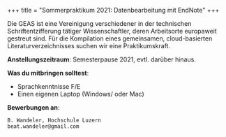 +++
title = "Sommerpraktikum 2021: Datenbearbeitung mit EndNote"
+++

Die GEAS ist eine Vereinigung verschiedener in der technischen Schriftentzifferung tätiger Wissenschaftler, deren Arbeitsorte europaweit gestreut sind. Für die Kompilation eines gemeinsamen, cloud-basierten Literaturverzeichnisses suchen wir eine Praktikumskraft.


**Anstellungszeitraum**: Semesterpause 2021, evtl. darüber hinaus.


**Was du mitbringen solltest**:

* Sprachkenntnisse F/E
* Einen eigenen Laptop (Windows/ oder Mac)


**Bewerbungen an**:

    B. Wandeler, Hochschule Luzern
    beat.wandeler@gmail.com

